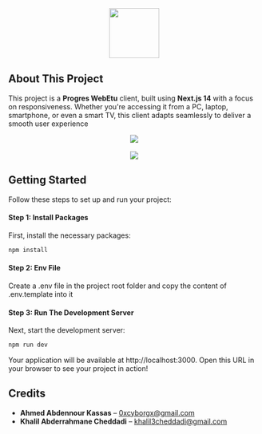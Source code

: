 <div align="center">
  <a href="mailto:osca@univ-annaba.dz"><img src="https://github.com/user-attachments/assets/d684f6f4-bf91-4585-b35e-6ca7d5228803" width="100"/></a>
</div>

## About This Project
This project is a **Progres WebEtu** client, built using **Next.js 14** with a focus on responsiveness. Whether you're accessing it from a PC, laptop, smartphone, or even a smart TV, this client adapts seamlessly to deliver a smooth user experience

<div align="center">
  <kbd>
    <img src="https://github.com/user-attachments/assets/401db45b-87b8-49cd-ab58-26f4cde7a9ee" />
  </kbd>
  <br><br>
  <kbd>
    <img src="https://github.com/user-attachments/assets/5e278806-82f4-43a0-be90-b994109de0d6" />
  </kbd>
</div>

## Getting Started

Follow these steps to set up and run your project:

#### Step 1: Install Packages

First, install the necessary packages:

```bash
npm install
```

#### Step 2: Env File
Create a .env file in the project root folder and copy the content of .env.template into it

#### Step 3: Run The Development Server

Next, start the development server:

```bash
npm run dev
```

Your application will be available at http://localhost:3000. Open this URL in your browser to see your project in action!

## Credits

- **Ahmed Abdennour Kassas** – [0xcyborgx@gmail.com](mailto:0xcyborgx@gmail.com)
- **Khalil Abderrahmane Cheddadi** – [khalil3cheddadi@gmail.com](mailto:khalil3cheddadi@gmail.com)
